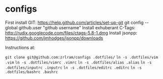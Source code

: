 configs
=======

First install GIT: https://help.github.com/articles/set-up-git
		   git config --global github.user "github username"
Install exhuberant C-Tags: http://rudix.googlecode.com/files/ctags-5.8-1.dmg
Install jsonpp: https://github.com/jmhodges/jsonpp/downloads

Instructions at:    

`git clone git@github.com:zrlram/configs .dotfiles/`
`ln -s .dotfiles/vim .vim`
`ln -s .dotfiles/vimrc .vimrc`
`ln -s .dotfiles/alias .alias`
`ln -s .dotfiles/inputrc .inputrc`
`ln -s .dotfiles/editrc .editrc`
`ln -s .dotfiles/bashrc .bashrc`
